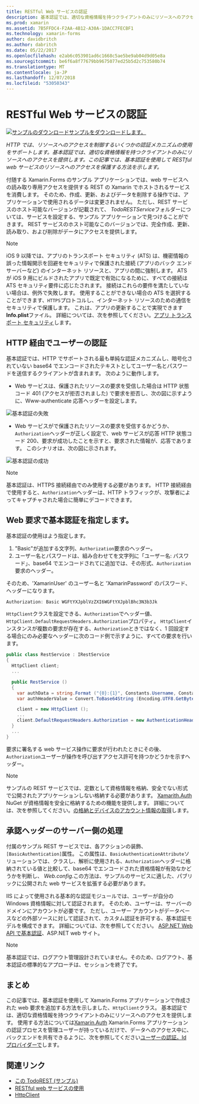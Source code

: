 ```yaml
---
title: RESTful Web サービスの認証
description: 基本認証では、適切な資格情報を持つクライアントのみにリソースへのアクセスを提供します。 この記事では、基本認証を使用して RESTful web サービスのリソースへのアクセスを保護する方法について説明します。
ms.prod: xamarin
ms.assetid: 7B5FFDC4-F2AA-4B12-A30A-1DACC7FECBF1
ms.technology: xamarin-forms
author: davidbritch
ms.author: dabritch
ms.date: 05/22/2017
ms.openlocfilehash: e2ab6c053901ad6c1668c5ae5be9ab04d9d05e8a
ms.sourcegitcommit: be6f6a8f77679bb9675077ed25b5d2c753580b74
ms.translationtype: MT
ms.contentlocale: ja-JP
ms.lasthandoff: 12/07/2018
ms.locfileid: "53050343"
---
```

# <a name="authenticating-a-restful-web-service"></a>RESTful Web サービスの認証

[![サンプルのダウンロード](~/media/shared/download.png)サンプルをダウンロードします。](https://developer.xamarin.com/samples/xamarin-forms/WebServices/TodoREST/)

_HTTP では、リソースへのアクセスを制御するいくつかの認証メカニズムの使用をサポートします。基本認証では、適切な資格情報を持つクライアントのみにリソースへのアクセスを提供します。この記事では、基本認証を使用して RESTful web サービスのリソースへのアクセスを保護する方法を示します。_

付随する Xamarin.Forms のサンプル アプリケーションでは、web サービスへの読み取り専用アクセスを提供する REST の Xamarin でホストされるサービスを消費します。 そのため、作成、更新、およびデータを削除する操作では、アプリケーションで使用されるデータは変更されません。 ただし、REST サービスのホスト可能なバージョンが記載されて、 *TodoRESTService*フォルダーについては、サービスを設定する、サンプル アプリケーションで見つけることができます。 REST サービスのホスト可能なこのバージョンでは、完全作成、更新、読み取り、および削除がデータにアクセスを提供します。

> [!NOTE]
> iOS 9 以降では、アプリのトランスポート セキュリティ (ATS) は、機密情報の誤った情報開示を回避をセキュリティで保護された接続 (アプリのバック エンド サーバーなど) のインターネット リソースと、アプリの間に強制します。   ATS が iOS 9 用にビルドされたアプリで既定で有効になるために、すべての接続は ATS セキュリティ要件に応じたされます。 接続はこれらの要件を満たしていない場合は、例外で失敗します。
> 使用することができない場合の ATS を選択することができます、`HTTPS`プロトコルし、インターネット リソースのための通信をセキュリティで保護します。 これは、アプリの更新することで実現できます**Info.plist**ファイル。 詳細については、次を参照してください。[アプリ トランスポート セキュリティ](~/ios/app-fundamentals/ats.md)します。

## <a name="authenticating-users-over-http"></a>HTTP 経由でユーザーの認証

基本認証では、HTTP でサポートされる最も単純な認証メカニズムし、暗号化されていない base64 でエンコードされたテキストとしてユーザー名とパスワードを送信するクライアントが含まれます。 次のように動作します。

- Web サービスは、保護されたリソースの要求を受信した場合は HTTP 状態コード 401 (アクセスが拒否されました) で要求を拒否し、次の図に示すように、Www-authenticate 応答ヘッダーを設定します。

![](rest-images/basic-authentication-fail.png "基本認証の失敗")

- Web サービスがで保護されたリソースの要求を受信するかどうか、`Authorization`ヘッダーが正しく設定で、web サービスが応答 HTTP 状態コード 200、要求が成功したことを示すと、要求された情報が、応答であります。 このシナリオは、次の図に示されます。

![](rest-images/basic-authentication-success.png "基本認証の成功")

> [!NOTE]
> 基本認証は、HTTPS 接続経由でのみ使用する必要があります。 HTTP 接続経由で使用すると、<code>Authorization</code>ヘッダーは、HTTP トラフィックが、攻撃者によってキャプチャされた場合に簡単にデコードできます。

## <a name="specifying-basic-authentication-in-a-web-request"></a>Web 要求で基本認証を指定します。

基本認証の使用はよう指定します。

1. "Basic"が追加する文字列、`Authorization`要求のヘッダー。
1. ユーザー名とパスワードは、組み合わせてを文字列に「ユーザー名: パスワード」、base64 でエンコードされてに追加では、その形式、`Authorization`要求のヘッダー。

そのため、'XamarinUser' のユーザー名と 'XamarinPassword' のパスワード、ヘッダーになります。

```csharp
Authorization: Basic WGFtYXJpblVzZXI6WGFtYXJpblBhc3N3b3Jk
```

`HttpClient`クラスを設定できる、`Authorization`でヘッダー値、`HttpClient.DefaultRequestHeaders.Authorization`プロパティ。 `HttpClient`インスタンスが複数の要求が存在する、`Authorization`ときではなく、1 回設定する場合にのみ必要なヘッダーに次のコード例で示すように、すべての要求を行います。

```csharp
public class RestService : IRestService
{
  HttpClient client;
  ...

  public RestService ()
  {
    var authData = string.Format ("{0}:{1}", Constants.Username, Constants.Password);
    var authHeaderValue = Convert.ToBase64String (Encoding.UTF8.GetBytes (authData));

    client = new HttpClient ();
    ...
    client.DefaultRequestHeaders.Authorization = new AuthenticationHeaderValue ("Basic", authHeaderValue);
  }
  ...
}
```

要求に署名する web サービス操作に要求が行われたときにその後、`Authorization`ユーザーが操作を呼び出すアクセス許可を持つかどうかを示すヘッダー。

> [!NOTE]
> サンプルの REST サービスでは、定数として資格情報を格納、安全でない形式で公開されたアプリケーションしない格納する必要があります。 [Xamarith.Auth](https://www.nuget.org/packages/Xamarin.Auth/) NuGet が資格情報を安全に格納するための機能を提供します。 詳細については、次を参照してください。[の格納とデバイスのアカウント情報の取得](~/xamarin-forms/data-cloud/authentication/oauth.md)します。


## <a name="processing-the-authorization-header-server-side"></a>承認ヘッダーのサーバー側の処理

付属のサンプル REST サービスでは、各アクションの装飾、`[BasicAuthentication]`属性。 この属性は、`BasicAuthenticationAttribute`ソリューションでは、クラスし、解析に使用される、`Authorization`ヘッダーに格納されている値と比較して、base64 でエンコードされた資格情報が有効なかどうかを判断し、 *Web.config*.この方法は、サンプルのサービスに適した、パブリックに公開された web サービスを拡張する必要があります。

IIS によって使用される基本的な認証モジュールでは、ユーザーが自分の Windows 資格情報に対して認証されます。 そのため、ユーザーは、サーバーのドメインにアカウントが必要です。 ただし、ユーザー アカウントがデータベースなどの外部ソースに対して認証されて、カスタム認証を許可する、基本認証モデルを構成できます。 詳細については、次を参照してください。 [ASP.NET Web API で基本認証](http://www.asp.net/web-api/overview/security/basic-authentication)、ASP.NET web サイト。

> [!NOTE]
> 基本認証では、ログアウト管理設計されていません。そのため、ログアウト、基本認証の標準的なアプローチは、セッションを終了です。

## <a name="summary"></a>まとめ

この記事では、基本認証を使用して Xamarin.Forms アプリケーションで作成された web 要求を追加する方法を示しました、`HttpClient`クラス。 基本認証では、適切な資格情報を持つクライアントのみにリソースへのアクセスを提供します。 使用する方法については[Xamarin.Auth](https://www.nuget.org/packages/Xamarin.Auth/) Xamarin.Forms アプリケーションの認証プロセスを管理ユーザーが持っているだけで、データへのアクセス中に、バックエンドを共有できるように、次を参照してください[ユーザーの認証。Id プロバイダーで](~/xamarin-forms/data-cloud/authentication/oauth.md)します。


## <a name="related-links"></a>関連リンク

- [この TodoREST (サンプル)](https://developer.xamarin.com/samples/xamarin-forms/WebServices/TodoREST/)
- [RESTful web サービスの使用](~/xamarin-forms/data-cloud/consuming/rest.md)
- [HttpClient](https://msdn.microsoft.com/library/system.net.http.httpclient(v=vs.110).aspx)
